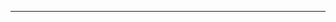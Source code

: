 <!--
CO_OP_TRANSLATOR_METADATA:
{
  "original_hash": "4bdff5070d182c64143dfe5a581d0ec7",
  "translation_date": "2025-08-28T18:26:28+00:00",
  "source_file": "02-SetupDevEnvironment/README.md",
  "language_code": "hk"
}
-->


---

